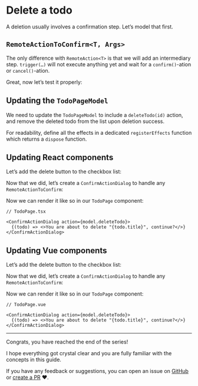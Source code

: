 # Delete a todo

A deletion usually involves a confirmation step. Let’s model that first.

## `RemoteActionToConfirm<T, Args>`

The only difference with `RemoteAction<T>` is that we will add an intermediary step. `trigger(…)` will not execute anything yet and wait for a `confirm()`-ation or `cancel()`-ation.

<!-- include [code:ts] ./11-delete-a-todo/RemoteActionToConfirm.ts -->

Great, now let’s test it properly:

<!-- include [code:ts] ./11-delete-a-todo/RemoteActionToConfirm.spec.ts -->

## Updating the `TodoPageModel`

We need to update the `TodoPageModel` to include a `deleteTodo(id)` action, and remove the deleted todo from the list upon deletion success.

For readability, define all the effects in a dedicated `registerEffects` function which returns a `dispose` function.

<!-- include [code:ts] ./11-delete-a-todo/TodoPageModel.ts -->

## Updating React components

Let’s add the delete button to the checkbox list:

<!-- include [code:tsx] ./11-delete-a-todo/react/TodoCheckboxList.tsx -->

Now that we did, let’s create a `ConfirmActionDialog` to handle any `RemoteActionToConfirm`:

<!-- include [code:tsx] ./11-delete-a-todo/react/ConfirmActionDialog.tsx -->

Now we can render it like so in our `TodoPage` component:

```tsx
// TodoPage.tsx

<ConfirmActionDialog action={model.deleteTodo}>
  {(todo) => <>You are about to delete "{todo.title}", continue?</>}
</ConfirmActionDialog>
```

## Updating Vue components

Let’s add the delete button to the checkbox list:

<!-- include [code:vue] ./11-delete-a-todo/vue/TodoCheckboxList.vue -->

Now that we did, let’s create a `ConfirmActionDialog` to handle any `RemoteActionToConfirm`:

<!-- include [code:vue] ./11-delete-a-todo/vue/ConfirmActionDialog.vue -->

Now we can render it like so in our `TodoPage` component:

```tsx
// TodoPage.vue

<ConfirmActionDialog action={model.deleteTodo}>
  {(todo) => <>You are about to delete "{todo.title}", continue?</>}
</ConfirmActionDialog>
```

---

Congrats, you have reached the end of the series!

I hope everything got crystal clear and you are fully familiar with the concepts in this guide.

If you have any feedback or suggestions, you can open an issue on [GitHub](https://github.com/SacDeNoeuds/model-view-demo/issues) or [create a PR](https://github.com/SacDeNoeuds/model-view-demo/pulls) ❤️.
